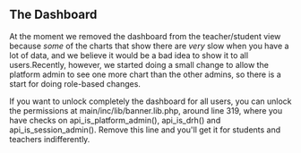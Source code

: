 ## The Dashboard

At the moment we removed the dashboard from the teacher/student view because *some* of the charts
that show there are *very* slow when you have a lot of data, and we believe it would be a bad 
idea to show it to all users.Recently, however, we started doing a small change to allow the 
platform admin to see one more chart than the other admins, so there is a start for doing 
role-based changes.

If you want to unlock completely the dashboard for all users, you can unlock 
the permissions at main/inc/lib/banner.lib.php, around line 319, where you have checks on 
api_is_platform_admin(), api_is_drh() and api_is_session_admin(). Remove this line and you'll 
get it for students and teachers indifferently.